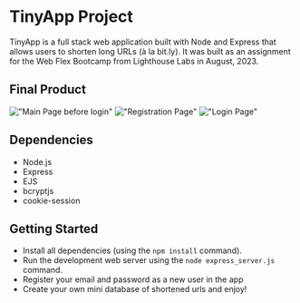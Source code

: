 # TinyApp Project

TinyApp is a full stack web application built with Node and Express that allows users to shorten long URLs (à la bit.ly).
It was built as an assignment for the Web Flex Bootcamp from Lighthouse Labs in August, 2023. 

## Final Product

!["Main Page before login"](#)
!["Registration Page"](#)
!["Login Page"](#)

## Dependencies

- Node.js
- Express
- EJS
- bcryptjs
- cookie-session

## Getting Started

- Install all dependencies (using the `npm install` command).
- Run the development web server using the `node express_server.js` command.
- Register your email and password as a new user in the app
- Create your own mini database of shortened urls and enjoy! 